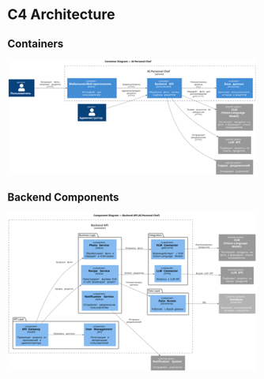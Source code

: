 # C4 Architecture



## Containers
![Containers](../generated/containers.svg)

## Backend Components
![Backend Components](../generated/components-backend.svg)
